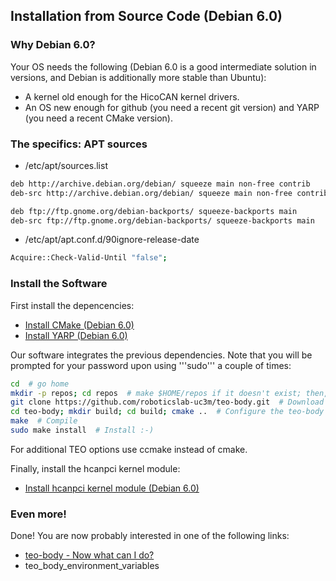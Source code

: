 ## Installation from Source Code (Debian 6.0)

### Why Debian 6.0?

Your OS needs the following (Debian 6.0 is a good intermediate solution in versions, and Debian is additionally more stable than Ubuntu):
  - A kernel old enough for the HicoCAN kernel drivers.
  - An OS new enough for github (you need a recent git version) and YARP (you need a recent CMake version).

### The specifics: APT sources

- /etc/apt/sources.list
```bash
deb http://archive.debian.org/debian/ squeeze main non-free contrib
deb-src http://archive.debian.org/debian/ squeeze main non-free contrib

deb ftp://ftp.gnome.org/debian-backports/ squeeze-backports main
deb-src ftp://ftp.gnome.org/debian-backports/ squeeze-backports main
```
- /etc/apt/apt.conf.d/90ignore-release-date
```bash
Acquire::Check-Valid-Until "false";
```

### Install the Software

First install the depencencies:
  - [Install CMake (Debian 6.0)](https://github.com/roboticslab-uc3m/installation-guides/blob/develop/install_cmake.md)
  - [Install YARP (Debian 6.0)](https://github.com/roboticslab-uc3m/installation-guides/blob/develop/install_yarp.md)

Our software integrates the previous dependencies. Note that you will be prompted for your password upon using '''sudo''' a couple of times:

```bash
cd  # go home
mkdir -p repos; cd repos  # make $HOME/repos if it doesn't exist; then, enter it
git clone https://github.com/roboticslab-uc3m/teo-body.git  # Download teo-body software from the repository
cd teo-body; mkdir build; cd build; cmake ..  # Configure the teo-body software
make  # Compile
sudo make install  # Install :-)
```

For additional TEO options use ccmake instead of cmake.

Finally, install the hcanpci kernel module:

  - [Install hcanpci kernel module (Debian 6.0)]( /doc/teo_body_install_hcanpci_on_debian_6.md )

### Even more!

Done! You are now probably interested in one of the following links:
  - [teo-body - Now what can I do?]( /doc/teo_body_post_install.md )
  - teo_body_environment_variables
